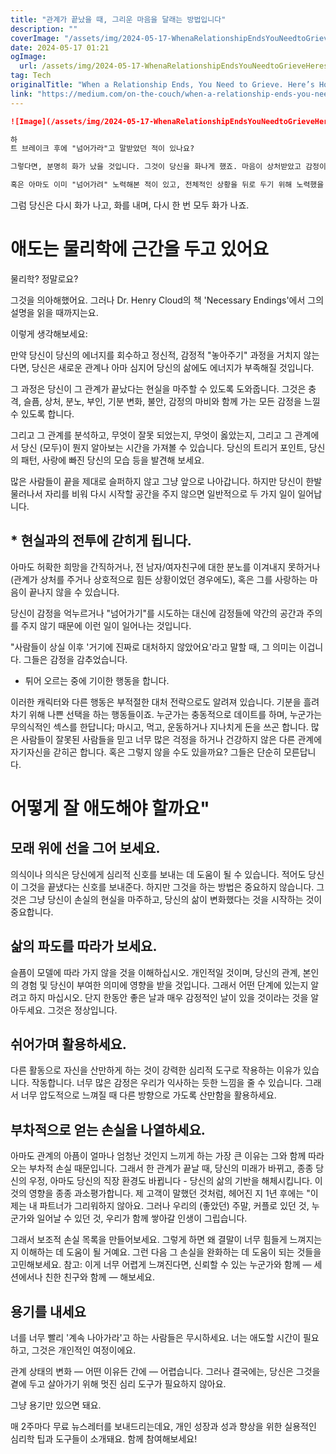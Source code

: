 ```yaml
---
title: "관계가 끝났을 때, 그리운 마음을 달래는 방법입니다"
description: ""
coverImage: "/assets/img/2024-05-17-WhenaRelationshipEndsYouNeedtoGrieveHeresHow_0.png"
date: 2024-05-17 01:21
ogImage: 
  url: /assets/img/2024-05-17-WhenaRelationshipEndsYouNeedtoGrieveHeresHow_0.png
tag: Tech
originalTitle: "When a Relationship Ends, You Need to Grieve. Here’s How."
link: "https://medium.com/on-the-couch/when-a-relationship-ends-you-need-to-grieve-heres-how-e07f96fc7592"
---
```



```markdown
![Image](/assets/img/2024-05-17-WhenaRelationshipEndsYouNeedtoGrieveHeresHow_0.png)

하
트 브레이크 후에 "넘어가라"고 말받았던 적이 있나요?

그렇다면, 분명히 화가 났을 것입니다. 그것이 당신을 화나게 했죠. 마음이 상처받았고 감정이 혼란스러운 상황에서 어떻게 "넘어가" 하라는 건가요?

혹은 아마도 이미 "넘어가려" 노력해본 적이 있고, 전체적인 상황을 뒤로 두기 위해 노력했을 때도 전 여자친구에 대해 계속 생각하거나, 왜 문제가 생겼는지에 대해 생각해보는 자신을 발견할 수도 있었을 겁니다.
```

<div class="content-ad"></div>

그럼 당신은 다시 화가 나고, 화를 내며, 다시 한 번 모두 화가 나죠.

# 애도는 물리학에 근간을 두고 있어요

물리학? 정말로요?

그것을 의아해했어요. 그러나 Dr. Henry Cloud의 책 'Necessary Endings'에서 그의 설명을 읽을 때까지는요.

<div class="content-ad"></div>

이렇게 생각해보세요:

만약 당신이 당신의 에너지를 회수하고 정신적, 감정적 "놓아주기" 과정을 거치지 않는다면, 당신은 새로운 관계나 아마 심지어 당신의 삶에도 에너지가 부족해질 것입니다.

그 과정은 당신이 그 관계가 끝났다는 현실을 마주할 수 있도록 도와줍니다. 그것은 충격, 슬픔, 상처, 분노, 부인, 기분 변화, 불안, 감정의 마비와 함께 가는 모든 감정을 느낄 수 있도록 합니다.

그리고 그 관계를 분석하고, 무엇이 잘못 되었는지, 무엇이 옳았는지, 그리고 그 관계에서 당신 (모두)이 뭔지 알아보는 시간을 가져볼 수 있습니다. 당신의 트리거 포인트, 당신의 패턴, 사랑에 빠진 당신의 모습 등을 발견해 보세요.

<div class="content-ad"></div>

많은 사람들이 끝을 제대로 슬퍼하지 않고 그냥 앞으로 나아갑니다. 하지만 당신이 한발 물러나서 자리를 비워 다시 시작할 공간을 주지 않으면 일반적으로 두 가지 일이 일어납니다.

## * 현실과의 전투에 갇히게 됩니다.

아마도 허확한 희망을 간직하거나, 전 남자/여자친구에 대한 분노를 이겨내지 못하거나 (관계가 상처를 주거나 상호적으로 힘든 상황이었던 경우에도), 혹은 그를 사랑하는 마음이 끝나지 않을 수 있습니다.

당신이 감정을 억누르거나 "넘어가기"를 시도하는 대신에 감정들에 약간의 공간과 주의를 주지 않기 때문에 이런 일이 일어나는 것입니다.

<div class="content-ad"></div>

"사람들이 상실 이후 '거기에 진짜로 대처하지 않았어요'라고 말할 때, 그 의미는 이겁니다. 그들은 감정을 감추었습니다.

- 튀어 오르는 중에 기이한 행동을 합니다. 

이러한 캐릭터와 다른 행동은 부적절한 대처 전략으로도 알려져 있습니다. 기분을 흘려 차기 위해 나쁜 선택을 하는 행동들이죠. 누군가는 충동적으로 데이트를 하며, 누군가는 무의식적인 섹스를 한답니다; 마시고, 먹고, 운동하거나 지나치게 돈을 쓰곤 합니다. 많은 사람들이 잘못된 사람들을 믿고 너무 많은 걱정을 하거나 건강하지 않은 다른 관계에 자기자신을 갇히곤 합니다. 혹은 그렇지 않을 수도 있을까요? 그들은 단순히 모른답니다.

# 어떻게 잘 애도해야 할까요"

<div class="content-ad"></div>

## 모래 위에 선을 그어 보세요.

의식이나 의식은 당신에게 심리적 신호를 보내는 데 도움이 될 수 있습니다. 적어도 당신이 그것을 끝냈다는 신호를 보내준다. 하지만 그것을 하는 방법은 중요하지 않습니다. 그것은 그냥 당신이 손실의 현실을 마주하고, 당신의 삶이 변화했다는 것을 시작하는 것이 중요합니다.

## 삶의 파도를 따라가 보세요.

슬픔이 모델에 따라 가지 않을 것을 이해하십시오. 개인적일 것이며, 당신의 관계, 본인의 경험 및 당신이 부여한 의미에 영향을 받을 것입니다. 그래서 어떤 단계에 있는지 알려고 하지 마십시오. 단지 한동안 좋은 날과 매우 감정적인 날이 있을 것이라는 것을 알아두세요. 그것은 정상입니다.

<div class="content-ad"></div>

## 쉬어가며 활용하세요.

다른 활동으로 자신을 산만하게 하는 것이 강력한 심리적 도구로 작용하는 이유가 있습니다. 작동합니다. 너무 많은 감정은 우리가 익사하는 듯한 느낌을 줄 수 있습니다. 그래서 너무 압도적으로 느껴질 때 다른 방향으로 가도록 산만함을 활용하세요.

## 부차적으로 얻는 손실을 나열하세요.

아마도 관계의 아픔이 얼마나 엄청난 것인지 느끼게 하는 가장 큰 이유는 그와 함께 따라오는 부차적 손실 때문입니다. 그래서 한 관계가 끝날 때, 당신의 미래가 바뀌고, 종종 당신의 우정, 아마도 당신의 직장 환경도 바뀝니다 - 당신의 삶의 기반을 해체시킵니다. 이것의 영향을 종종 과소평가합니다. 제 고객이 말했던 것처럼, 헤어진 지 1년 후에는 "이제는 내 파트너가 그리워하지 않아요. 그러나 우리의 (좋았던) 주말, 커플로 있던 것, 누군가와 일어날 수 있던 것, 우리가 함께 쌓아갈 인생이 그립습니다.

<div class="content-ad"></div>

그래서 보조적 손실 목록을 만들어보세요. 그렇게 하면 왜 결말이 너무 힘들게 느껴지는지 이해하는 데 도움이 될 거예요. 그런 다음 그 손실을 완화하는 데 도움이 되는 것들을 고민해보세요. 참고: 이게 너무 어렵게 느껴진다면, 신뢰할 수 있는 누군가와 함께 — 세션에서나 친한 친구와 함께 — 해보세요.

## 용기를 내세요

너를 너무 빨리 '계속 나아가라'고 하는 사람들은 무시하세요. 너는 애도할 시간이 필요하고, 그것은 개인적인 여정이에요.

관계 상태의 변화 — 어떤 이유든 간에 — 어렵습니다. 그러나 결국에는, 당신은 그것을 곁에 두고 살아가기 위해 멋진 심리 도구가 필요하지 않아요.

<div class="content-ad"></div>

그냥 용기만 있으면 돼요.

매 2주마다 무료 뉴스레터를 보내드리는데요, 개인 성장과 성과 향상을 위한 실용적인 심리학 팁과 도구들이 소개돼요. 함께 참여해보세요!